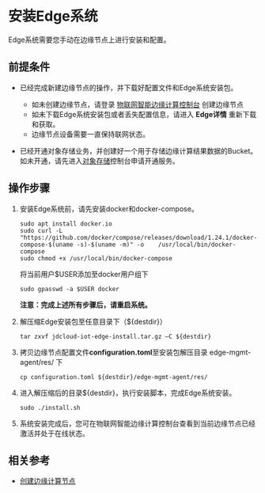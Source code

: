 # 安装Edge系统

Edge系统需要您手动在边缘节点上进行安装和配置。

## 前提条件

- 已经完成新建边缘节点的操作，并下载好配置文件和Edge系统安装包。

  - 如未创建边缘节点，请登录 [物联网智能边缘计算控制台](https://iot-console.jdcloud.com/edge) 创建边缘节点
  - 如未下载Edge系统安装包或者丢失配置信息，请进入 **Edge详情** 重新下载和获取。
  - 边缘节点设备需要一直保持联网状态。

- 已经开通对象存储业务，并创建好一个用于存储边缘计算结果数据的Bucket。如未开通，请先进入[对象存储](https://oss-console.jdcloud.com/)控制台申请开通服务。

  

## 操作步骤

1. 安装Edge系统前，请先安装docker和docker-compose。

   ```
   sudo apt install docker.io
   sudo curl -L "https://github.com/docker/compose/releases/download/1.24.1/docker-compose-$(uname -s)-$(uname -m)" -o    /usr/local/bin/docker-compose
   sudo chmod +x /usr/local/bin/docker-compose
   ```

   将当前用户$USER添加至docker用户组下

   ```
   sudo gpasswd -a $USER docker
   ```

   **注意：完成上述所有步骤后，请重启系统。**

2. 解压缩Edge安装包至任意目录下（${destdir}）

   ```
   tar zxvf jdcloud-iot-edge-install.tar.gz –C ${destdir}
   ```

3. 拷贝边缘节点配置文件**configuration.toml**至安装包解压目录 edge-mgmt-agent/res/ 下

   ```
   cp configuration.toml ${destdir}/edge-mgmt-agent/res/
   ```

4. 进入解压缩后的目录${destdir}，执行安装脚本，完成Edge系统安装。

   ```
   sudo ./install.sh   
   ```

5. 系统安装完成后，您可在物联网智能边缘计算控制台查看到当前边缘节点已经激活并处于在线状态。

## 相关参考

- [创建边缘计算节点](Create-Edgenode.md)
